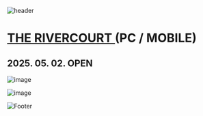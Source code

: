 ![header](https://capsule-render.vercel.app/api?type=wave&color=auto&height=150&section=header&text=2025.%2004.%2015%20-%2005.%2012&fontSize=60)

# <a href="https://onlinepage.co.kr/2025busandu/"> THE RIVERCOURT </a> (PC / MOBILE)
## 2025. 05. 02. OPEN

![image](https://github.com/user-attachments/assets/9b2a678c-f03d-46fc-b673-68051b326d99)

![image](https://github.com/user-attachments/assets/95af26ad-2cfe-4437-8c0a-edbb7a48d7bc)


![Footer](https://capsule-render.vercel.app/api?type=waving&color=auto&height=200&section=footer)









